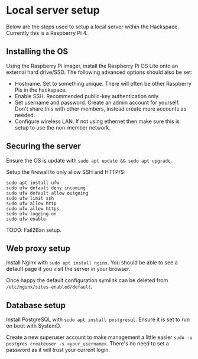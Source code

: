 # Local server setup
Below are the steps used to setup a local server within the Hackspace. Currently this is a Raspberry Pi 4.

## Installing the OS
Using the Raspberry Pi imager, install the Raspberry Pi OS Lite onto an external hard drive/SSD. The following advanced options should also be set:

* Hostname. Set to something unique. There will often be other Raspberry Pis in the hackspace.
* Enable SSH. Recommended public-key authentication only.
* Set username and password. Create an admin account for yourself. Don't share this with other members, instead create more accounts as needed.
* Configure wireless LAN. If not using ethernet then make sure this is setup to use the non-member network.

## Securing the server
Ensure the OS is update with `sudo apt update && sudo apt upgrade`.

Setup the firewall to only allow SSH and HTTP/S:
```
sudo apt install ufw
sudo ufw default deny incoming
sudo ufw default allow outgoing
sudo ufw limit ssh
sudo ufw allow http
sudo ufw allow https
sudo ufw logging on
sudo ufw enable
```

TODO: Fail2Ban setup.

## Web proxy setup
Install Nginx with `sudo apt install nginx`. You should be able to see a default page if you visit the server in your browser.

Once happy the default configuration symlink can be deleted from `/etc/nginx/sites-enabled/default`.

## Database setup
Install PostgreSQL with `sudo apt install postgresql`. Ensure it is set to run on boot with SystemD.

Create a new superuser account to make management a little easier `sudo -u postgres createuser -s <your_username>`. There's no need to set a password as it will trust your current login.

